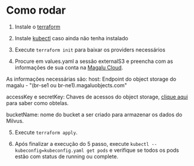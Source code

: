 # Como rodar

1. Instale o [terraform](https://developer.hashicorp.com/terraform/install)

2. Instale [kubectl](https://kubernetes.io/docs/tasks/tools/) caso ainda não tenha instalado

3. Execute `terraform init` para baixar os providers necessários

4. Procure em values.yaml a sessão externalS3 e preencha com as informações de sua conta na [Magalu Cloud](https://console.magalu.cloud/).

As informações necessárias são:
host: Endpoint do object storage do magalu - "(br-se1 ou br-ne1).magaluobjects.com"

accessKey e secretKey: Chaves de acessos do object storage, [clique aqui](https://docs.magalu.cloud/docs/devops-tools/api-keys/how-to/object-storage/create-api-keys) para saber como obtelas.

bucketName: nome do bucket a ser criado para armazenar os dados do Milvus.

5. Execute `terraform apply`.

6. Após finalizar a execução do 5 passo, execute `kubectl --kubeconfig=kubeconfig.yaml get pods` e verifique se todos os pods estão com status de running ou complete.